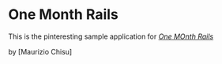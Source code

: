 # One Month Rails

This is the pinteresting sample application for
[*One MOnth Rails*](http://onemonthrails.com)

by [Maurizio Chisu]